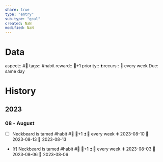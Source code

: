 ```yaml
---
share: true
type: "entry"
sub-type: "goal"
created: NaN 
modified: NaN
---
```

# Data
aspect:: #🚿
tags:: #habit
reward:: 🥄+1
priority:: ⏫
recurs:: 🔁 every week
Due: same day
# History
## 2023
### 08 - August

- [ ] Neckbeard is tamed #habit #🚿 🥄+1 ⏫ 🔁 every week ➕ 2023-08-10 🛫 2023-08-13 📅 2023-08-13
- [f] Neckbeard is tamed #habit #🚿 🥄+1 ⏫ 🔁 every week ➕ 2023-08-03 🛫 2023-08-06 📅 2023-08-06